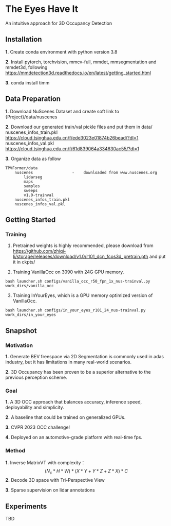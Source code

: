 # The Eyes Have It
An intuitive approach for 3D Occupancy Detection
## Installation
**1.** Create conda environment with python version 3.8

**2.** Install pytorch, torchvision, mmcv-full, mmdet, mmsegmentation and mmdet3d, following https://mmdetection3d.readthedocs.io/en/latest/getting_started.html

**3.** conda install timm

## Data Preparation
**1.** Download NuScenes Dataset and create soft link to {Project}/data/nuscenes

**2.** Download our generated train/val pickle files and put them in data/ nuscenes_infos_train.pkl https://cloud.tsinghua.edu.cn/f/ede3023e01874b26bead/?dl=1 nuscenes_infos_val.pkl https://cloud.tsinghua.edu.cn/f/61d839064a334630ac55/?dl=1

**3.** Organize data as follow
```
TPVFormer/data
    nuscenes                 -    downloaded from www.nuscenes.org
        lidarseg
        maps
        samples
        sweeps
        v1.0-trainval
    nuscenes_infos_train.pkl
    nuscenes_infos_val.pkl
```
## Getting Started
### Training
1. Pretrained weights is highly recommended, please download from https://github.com/zhiqi-li/storage/releases/download/v1.0/r101_dcn_fcos3d_pretrain.pth and put it in ckpts/

2. Training VanillaOcc on 3090 with 24G GPU memory.
```
bash launcher.sh configs/vanilla_occ_r50_fpn_1x_nus-trainval.py work_dirs/vanilla_occ
```
3. Training InYourEyes, which is a GPU memory optimized version of VanillaOcc.
```
bash launcher.sh configs/in_your_eyes_r101_24_nus-trainval.py work_dirs/in_your_eyes
```
## Snapshot
### Motivation
**1.** Generate BEV freespace via 2D Segmentation is commonly used in adas industry, but it has limitations in many real-world scenarios.

**2.** 3D Occupancy has been proven to be a superior alternative to the previous perception scheme.
### Goal
**1.** A 3D OCC approach that balances accuracy, inference speed, deployability and simplicity.

**2.** A baseline that could be trained on generalized GPUs.

**3.** CVPR 2023 OCC challenge!

**4.** Deployed on an automotive-grade platform with real-time fps.
### Method
**1.** Inverse MatrixVT with complexity：
$$(N_c * H * W) * (X * Y + Y * Z + Z * X) * C$$
**2.** Decode 3D space with Tri-Perspective View

**3.** Sparse supervision on lidar annotations
## Experiments
TBD

